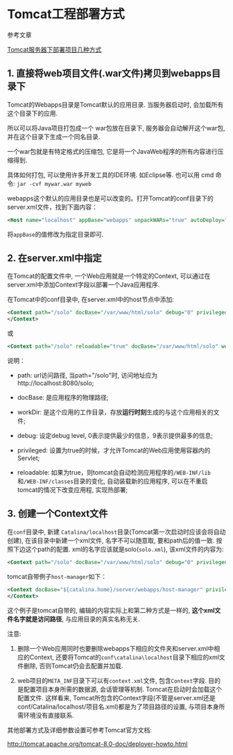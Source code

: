 # Tomcat工程部署方式

参考文章

[Tomcat服务器下部署项目几种方式](http://zhourrr1234-126-com.iteye.com/blog/1878790)

## 1. 直接将web项目文件(.war文件)拷贝到webapps目录下

Tomcat的Webapps目录是Tomcat默认的应用目录. 当服务器启动时, 会加载所有这个目录下的应用.

所以可以将Java项目打包成一个 war包放在目录下, 服务器会自动解开这个war包, 并在这个目录下生成一个同名目录.

一个war包就是有特定格式的压缩包, 它是将一个JavaWeb程序的所有内容进行压缩得到.

具体如何打包, 可以使用许多开发工具的IDE环境. 如Eclipse等. 也可以用 cmd 命令: `jar -cvf mywar.war myweb`

webapps这个默认的应用目录也是可以改变的。打开Tomcat的conf目录下的server.xml文件，找到下面内容：

```xml
<Host name="localhost" appBase="webapps" unpackWARs="true" autoDeploy="true" xmlValidation="false" xmlNamespaceAware="false">
```

将`appBase`的值修改为指定目录即可.

## 2. 在server.xml中指定

在Tomcat的配置文件中, 一个Web应用就是一个特定的Context, 可以通过在server.xml中添加Context字段以部署一个Java应用程序.

在Tomcat中的conf目录中, 在server.xml中的host节点中添加:

```xml
<Context path="/solo" docBase="/var/www/html/solo" debug="0" privileged="true">
</Context>
```

或

```xml
<Context path="/solo" reloadable="true" docBase="/var/www/html/solo" workDir="/var/www/html/work"/>
```

说明：

- path: url访问路径, 当path="/solo"时, 访问地址应为http://localhost:8080/solo;

- docBase: 是应用程序的物理路径;

- workDir: 是这个应用的工作目录，存放**运行时刻**生成的与这个应用相关的文件;

- debug: 设定debug level, 0表示提供最少的信息，9表示提供最多的信息;

- privileged: 设置为true的时候，才允许Tomcat的Web应用使用容器内的Servlet;

- reloadable: 如果为true，则tomcat会自动检测应用程序的`/WEB-INF/lib` 和`/WEB-INF/classes`目录的变化, 自动装载新的应用程序, 可以在不重启tomcat的情况下改变应用程, 实现热部署;


## 3. 创建一个Context文件

在`conf`目录中, 新建 `Catalina/localhost`目录(Tomcat第一次启动时应该会将自动创建), 在该目录中新建一个xml文件, 名字不可以随意取, 要和path后的值一致. 按照下边这个path的配置. xml的名字应该就是solo(`solo.xml`), 该xml文件的内容为:

```xml
<Context path="/solo" docBase="/var/www/html/solo" debug="0" privileged="true"></Context>
```

tomcat自带例子`host-manager`如下：

```xml
<Context docBase="${catalina.home}/server/webapps/host-manager" privileged="true" antiResourceLocking="false" antiJARLocking="false">
</Context>
```

这个例子是tomcat自带的, 编辑的内容实际上和第二种方式是一样的, **这个xml文件名字就是访问路径**, 与应用目录的真实名称无关.

注意:

1. 删除一个Web应用同时也要删除webapps下相应的文件夹和server.xml中相应的Context, 还要将Tomcat的`conf\catalina\localhost`目录下相应的xml文件删除, 否则Tomcat仍会去配置并加载.

2. web项目的`META_INF`目录下可以有`context.xml`文件, 包含`Context`字段. 目的是配置项目本身所需的数据源, 会话管理等机制. Tomcat在启动时会加载这个配置文件. 这样看来, Tomcat所包含的Context字段(不管是server.xml还是conf/Catalina/localhost/项目名.xml)都是为了项目路径的设置, 与项目本身所需环境没有直接联系.

其他部署方式及详细参数设置可参考Tomcat官方文档:

http://tomcat.apache.org/tomcat-8.0-doc/deployer-howto.html